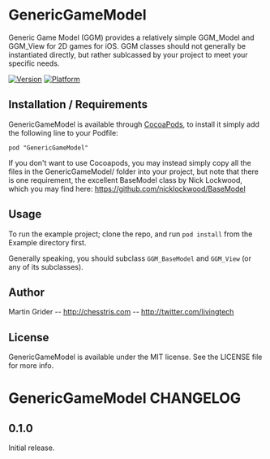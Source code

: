 # GenericGameModel

Generic Game Model (GGM) provides a relatively simple GGM_Model and GGM_View for 2D games for iOS. GGM classes should not generally be instantiated directly, but rather sublcassed by your project to meet your specific needs.

[![Version](http://cocoapod-badges.herokuapp.com/v/GenericGameModel/badge.png)](http://cocoadocs.org/docsets/GenericGameModel)
[![Platform](http://cocoapod-badges.herokuapp.com/p/GenericGameModel/badge.png)](http://cocoadocs.org/docsets/GenericGameModel)


## Installation / Requirements

GenericGameModel is available through [CocoaPods](http://cocoapods.org), to install
it simply add the following line to your Podfile:

    pod "GenericGameModel"

If you don't want to use Cocoapods, you may instead simply copy all the files in the GenericGameModel/ folder into your project, but note that there is one requirement, the excellent BaseModel class by Nick Lockwood, which you may find here: https://github.com/nicklockwood/BaseModel


## Usage

To run the example project; clone the repo, and run `pod install` from the Example directory first.

Generally speaking, you should subclass `GGM_BaseModel` and `GGM_View` (or any of its subclasses).


## Author

Martin Grider -- http://chesstris.com -- http://twitter.com/livingtech


## License

GenericGameModel is available under the MIT license. See the LICENSE file for more info.


# GenericGameModel CHANGELOG

## 0.1.0

Initial release.

